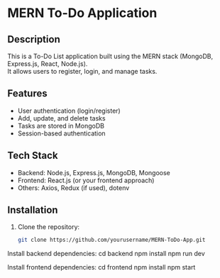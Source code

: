 # MERN To-Do Application

## Description
This is a To-Do List application built using the MERN stack (MongoDB, Express.js, React, Node.js).  
It allows users to register, login, and manage tasks.

## Features
- User authentication (login/register)
- Add, update, and delete tasks
- Tasks are stored in MongoDB
- Session-based authentication

## Tech Stack
- Backend: Node.js, Express.js, MongoDB, Mongoose
- Frontend: React.js (or your frontend approach)
- Others: Axios, Redux (if used), dotenv

## Installation
1. Clone the repository:
   ```bash
   git clone https://github.com/yourusername/MERN-ToDo-App.git
   
Install backend dependencies:
cd backend
npm install
npm run dev

Install frontend dependencies:
cd frontend
npm install
npm start
